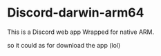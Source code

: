 # Discord-darwin-arm64

This is a Discord web app Wrapped for native ARM.

so it could as for download the app (lol)


